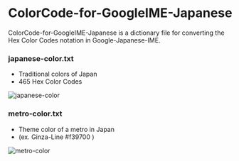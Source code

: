 ColorCode-for-GoogleIME-Japanese
================================

ColorCode-for-GoogleIME-Japanese is a dictionary file for converting the Hex Color Codes notation in Google-Japanese-IME.

### japanese-color.txt

- Traditional colors of Japan
- 465 Hex Color Codes

![japanese-color](https://f.cloud.github.com/assets/2749585/2418269/7017aae6-ab3d-11e3-8574-11abb2d12233.png)

### metro-color.txt

- Theme color of a metro in Japan
- (ex. Ginza-Line #f39700 )

![metro-color](https://f.cloud.github.com/assets/2749585/2418261/38680e7e-ab3d-11e3-8cb8-f9aaff811571.png)
